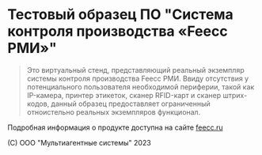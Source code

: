 # Тестовый образец ПО "Система контроля производства «Feecc РМИ»"

> Это виртуальный стенд, представляющий реальный экземпляр системы контроля производства Feecc РМИ. Ввиду отсутствия у
> потенциального пользователя необходимой периферии, такой как IP-камера, принтер этикеток, сканер RFID-карт и сканер 
> штрих-кодов, данный образец предоставляет ограниченный отноистельно реальных экземпляров функционал.

Подробная информация о продукте доступна на сайте [feecc.ru](https://feecc.ru)

(C) ООО "Мультиагентные системы" 2023
